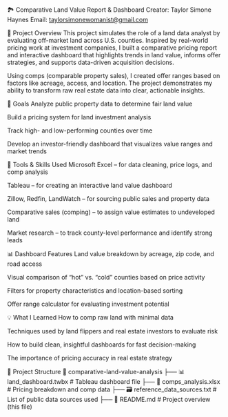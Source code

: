 🏞️ Comparative Land Value Report & Dashboard
Creator: Taylor Simone Haynes
Email: taylorsimonewomanist@gmail.com

📌 Project Overview
This project simulates the role of a land data analyst by evaluating off-market land across U.S. counties. Inspired by real-world pricing work at investment companies, I built a comparative pricing report and interactive dashboard that highlights trends in land value, informs offer strategies, and supports data-driven acquisition decisions.

Using comps (comparable property sales), I created offer ranges based on factors like acreage, access, and location. The project demonstrates my ability to transform raw real estate data into clear, actionable insights.

🎯 Goals
Analyze public property data to determine fair land value

Build a pricing system for land investment analysis

Track high- and low-performing counties over time

Develop an investor-friendly dashboard that visualizes value ranges and market trends

🔧 Tools & Skills Used
Microsoft Excel – for data cleaning, price logs, and comp analysis

Tableau – for creating an interactive land value dashboard

Zillow, Redfin, LandWatch – for sourcing public sales and property data

Comparative sales (comping) – to assign value estimates to undeveloped land

Market research – to track county-level performance and identify strong leads

📊 Dashboard Features
Land value breakdown by acreage, zip code, and road access

Visual comparison of “hot” vs. “cold” counties based on price activity

Filters for property characteristics and location-based sorting

Offer range calculator for evaluating investment potential

💡 What I Learned
How to comp raw land with minimal data

Techniques used by land flippers and real estate investors to evaluate risk

How to build clean, insightful dashboards for fast decision-making

The importance of pricing accuracy in real estate strategy

📁 Project Structure
📂 comparative-land-value-analysis
├── 📊 land_dashboard.twbx       # Tableau dashboard file
├── 🧮 comps_analysis.xlsx       # Pricing breakdown and comp data
├── 🗃️ reference_data_sources.txt # List of public data sources used
├── 📄 README.md                 # Project overview (this file)
